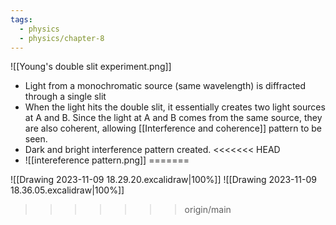 ```yaml
---
tags:
  - physics
  - physics/chapter-8
---
```


![[Young's double slit experiment.png]]
- Light from a monochromatic source (same wavelength) is diffracted through a single slit
- When the light hits the double slit, it essentially creates two light sources at A and B. Since the light at A and B comes from the same source, they are also coherent, allowing [[Interference and coherence]] pattern to be seen.
- Dark and bright interference pattern created. 
<<<<<<< HEAD
- ![[intereference pattern.png]]
=======

![[Drawing 2023-11-09 18.29.20.excalidraw|100%]]
![[Drawing 2023-11-09 18.36.05.excalidraw|100%]]

>>>>>>> origin/main
